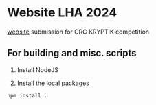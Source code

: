 # Website LHA 2024

[website](https://laurenhill2024.crcrobotics.com/) submission for CRC KRYPTIK competition

## For building and misc. scripts

1. Install NodeJS

2. Install the local packages

```
npm install .
```

